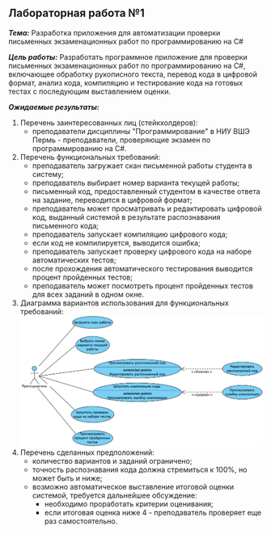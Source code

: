 Лабораторная работа №1
------
***Тема:*** Разработка приложения для автоматизации проверки письменных экзаменационных работ по программированию на C#

***Цель работы:*** Разработать программное приложение для проверки письменных экзаменационных работ по программированию на C#, включающее обработку рукописного текста, перевод кода в цифровой формат, анализ кода, компиляцию и тестирование кода на готовых тестах с последующим выставлением оценки.

***Ожидаемые результаты:***
1. Перечень заинтересованных лиц (стейкхолдеров):
    - преподаватели дисциплины "Программирование" в НИУ ВШЭ Пермь - преподаватели, проверяющие экзамен по программированию на C#.
2. Перечень функциональных требований:
    - преподаватель загружает скан письменной работы студента в систему;
    - преподаватель выбирает номер варианта текущей работы;
    - письменный код, предоставленный студентом в качестве ответа на задание, переводится в цифровой формат;
    - преподаватель может просматривать и редактировать цифровой код, выданный системой в результате распознавания письменного кода;
    - преподаватель запускает компиляцию цифрового кода;
    - если код не компилируется, выводится ошибка;
    - преподаватель запускает проверку цифрового кода на наборе автоматических тестов;
    - после прохождения автоматического тестирования выводится процент пройденных тестов;
    - преподаватель может посмотреть процент пройденных тестов для всех заданий в одном окне.
3. Диаграмма вариантов использования для функциональных требований:
    ![Диаграмма вариантов использования](images/use-case.png)
4. Перечень сделанных предположений:
    - количество вариантов и заданий ограничено;
    - точность распознавания кода должна стремиться к 100%, но может быть и ниже;
    - возможно автоматическое выставление итоговой оценки системой, требуется дальнейшее обсуждение:
        - необходимо проработать критерии оценивания;
        - если итоговая оценка ниже 4 - преподаватель проверяет еще раз самостоятельно.
